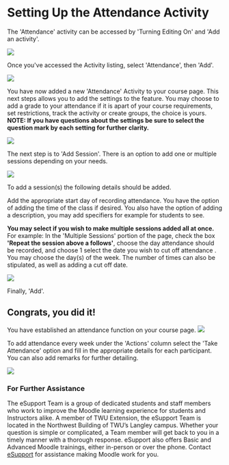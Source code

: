 # Setting Up the Attendance Activity

The 'Attendance' activity can be accessed by 'Turning Editing On' and 'Add an activity'.

![](../.gitbook/assets/attendance-1%20%281%29.png)

Once you've accessed the Activity listing, select 'Attendance', then 'Add'.

![](../.gitbook/assets/attendance-2%20%281%29.png)

You have now added a new 'Attendance' Activity to your course page. This next steps allows you to add the settings to the feature. You may choose to add a grade to your attendance if it is apart of your course requirements, set restrictions, track the activity or create groups, the choice is yours. **NOTE: If you have questions about the settings be sure to select the question mark by each setting for further clarity.**

![](../.gitbook/assets/attendance-3-1.png)

The next step is to 'Add Session'. There is an option to add one or multiple sessions depending on your needs.

![](../.gitbook/assets/attendance-4%20%281%29.png)

To add a session\(s\) the following details should be added.

Add the appropriate start day of recording attendance. You have the option of adding the time of the class if desired. You also have the option of adding a description, you may add specifiers for example for students to see.

**You may select if you wish to make multiple sessions added all at once.** For example: In the 'Multiple Sessions' portion of the page, check the box **'Repeat the session above a follows'**, choose the day attendance should be recorded, and choose 1 select the date you wish to cut off attendance . You may choose the day\(s\) of the week. The number of times can also be stipulated, as well as adding a cut off date.

![](../.gitbook/assets/attendance-5-1.png)

Finally, 'Add'.

## Congrats, you did it!

You have established an attendance function on your course page. ![](../.gitbook/assets/attendance-6%20%281%29.png)

To add attendance every week under the 'Actions' column select the 'Take Attendance' option and fill in the appropriate details for each participant. You can also add remarks for further detailing.

![](../.gitbook/assets/attendance-7-1.png)

### For Further Assistance

The eSupport Team is a group of dedicated students and staff members who work to improve the Moodle learning experience for students and Instructors alike. A member of TWU Extension, the eSupport Team is located in the Northwest Building of TWU’s Langley campus. Whether your question is simple or complicated, a Team member will get back to you in a timely manner with a thorough response. eSupport also offers Basic and Advanced Moodle trainings, either in-person or over the phone. Contact [eSupport](https://trinitywestern.teamdynamix.com/TDClient/Requests/ServiceDet?ID=16141) for assistance making Moodle work for you.
